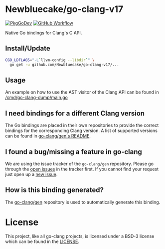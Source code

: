# Newbluecake/go-clang-v17

[![PkgGoDev](https://pkg.go.dev/badge/Newbluecake/go-clang-v17)](https://pkg.go.dev/github.com/Newbluecake/go-clang-v17)
[![GitHub Workflow](https://img.shields.io/github/workflow/status/Newbluecake/go-clang-v17/Test/main?label=test&logo=github&style=flat-square)](https://github.com/Newbluecake/go-clang-v17/actions)

Native Go bindings for Clang's C API.

## Install/Update

```bash
CGO_LDFLAGS="-L`llvm-config --libdir`" \
  go get -u github.com/Newbluecake/go-clang-v17/...
```

## Usage

An example on how to use the AST visitor of the Clang API can be found in [/cmd/go-clang-dump/main.go](/cmd/go-clang-dump/main.go)

## I need bindings for a different Clang version

The Go bindings are placed in their own repositories to provide the correct bindings for the corresponding Clang version. A list of supported versions can be found in [go-clang/gen's README](https://github.com/go-clang/gen#where-are-the-bindings).

## I found a bug/missing a feature in go-clang

We are using the issue tracker of the `go-clang/gen` repository. Please go through the [open issues](https://github.com/go-clang/gen/issues) in the tracker first. If you cannot find your request just open up a [new issue](https://github.com/go-clang/gen/issues/new).

## How is this binding generated?

The [go-clang/gen](https://github.com/go-clang/gen) repository is used to automatically generate this binding.

# License

This project, like all go-clang projects, is licensed under a BSD-3 license which can be found in the [LICENSE](/LICENSE).
